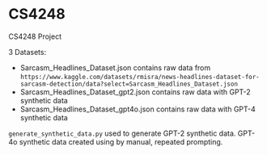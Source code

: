 # CS4248
CS4248 Project

3 Datasets: 
* Sarcasm_Headlines_Dataset.json contains raw data from `https://www.kaggle.com/datasets/rmisra/news-headlines-dataset-for-sarcasm-detection/data?select=Sarcasm_Headlines_Dataset.json`
* Sarcasm_Headlines_Dataset_gpt2.json contains raw data with GPT-2 synthetic data
* Sarcasm_Headlines_Dataset_gpt4o.json contains raw data with GPT-4 synthetic data

`generate_synthetic_data.py` used to generate GPT-2 synthetic data.
GPT-4o synthetic data created using by manual, repeated prompting. 
